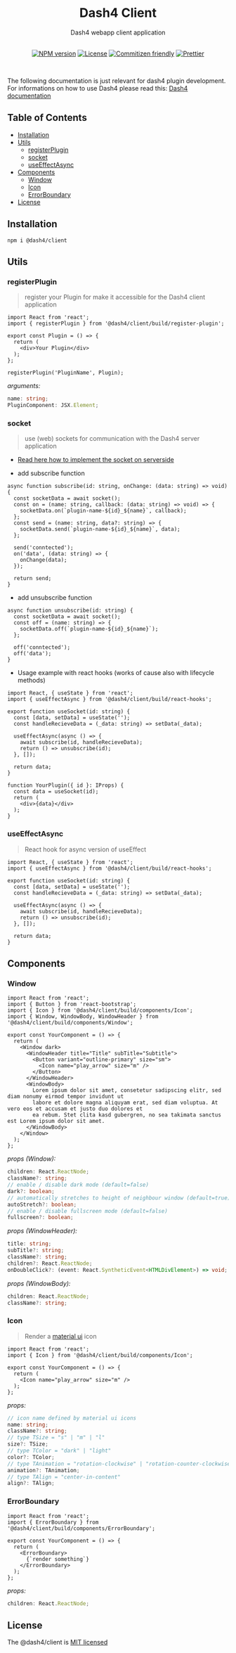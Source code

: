 
<div align="center">
<h1>Dash4 Client</h1>
Dash4 webapp client application
<br />
<br />

[![NPM version](https://badge.fury.io/js/%40dash4%2Fclient.svg)](https://www.npmjs.com/package/@dash4/client)
[![License](https://img.shields.io/badge/license-MIT-green.svg)](http://opensource.org/licenses/MIT) [![Commitizen friendly](https://img.shields.io/badge/commitizen-friendly-brightgreen.svg)](http://commitizen.github.io/cz-cli/) [![Prettier](https://img.shields.io/badge/Code%20Style-Prettier-green.svg)](https://github.com/prettier/prettier)

<br />
</div>

The following documentation is just relevant for dash4 plugin development. For informations on how to use Dash4 please read this: [Dash4 documentation](https://github.com/smollweide/dash4/blob/master/README.md)

## Table of Contents

* [Installation](#installation)
* [Utils](#utils)
  * [registerPlugin](#util-register-plugin)
  * [socket](#util-socket)
  * [useEffectAsync](#util-use-effect-async)
* [Components](#components)
  * [Window](#component-window)
  * [Icon](#component-icon)
  * [ErrorBoundary](#component-error-boundary)
* [License](#license)

## <a name="installation">Installation</a>

```shell
npm i @dash4/client
```

## <a name="utils">Utils</a>

### <a name="util-register-plugin">registerPlugin</a>

> register your Plugin for make it accessible for the Dash4 client application

```tsx
import React from 'react';
import { registerPlugin } from '@dash4/client/build/register-plugin';

export const Plugin = () => {
  return (
    <div>Your Plugin</div>
  );
};

registerPlugin('PluginName', Plugin);
```

*arguments:*

```ts
name: string;
PluginComponent: JSX.Element;
```

### <a name="util-socket">socket</a>

> use (web) sockets for communication with the Dash4 server application

* [Read here how to implement the socket on serverside](https://github.com/smollweide/dash4/blob/master/packages/server/README.md)

* add subscribe function

```tsx
async function subscribe(id: string, onChange: (data: string) => void) {
  const socketData = await socket();
  const on = (name: string, callback: (data: string) => void) => {
    socketData.on(`plugin-name-${id}_${name}`, callback);
  };
  const send = (name: string, data?: string) => {
    socketData.send(`plugin-name-${id}_${name}`, data);
  };

  send('conntected');
  on('data', (data: string) => {
    onChange(data);
  });

  return send;
}
```

* add unsubscribe function

```tsx
async function unsubscribe(id: string) {
  const socketData = await socket();
  const off = (name: string) => {
    socketData.off(`plugin-name-${id}_${name}`);
  };

  off('conntected');
  off('data');
}
```

* Usage example with react hooks (works of cause also with lifecycle methods)

```tsx
import React, { useState } from 'react';
import { useEffectAsync } from '@dash4/client/build/react-hooks';

export function useSocket(id: string) {
  const [data, setData] = useState('');
  const handleRecieveData = (_data: string) => setData(_data);

  useEffectAsync(async () => {
    await subscribe(id, handleRecieveData);
    return () => unsubscribe(id);
  }, []);

  return data;
}

function YourPlugin({ id }: IProps) {
  const data = useSocket(id);
  return (
    <div>{data}</div>
  );
}
```

### <a name="util-use-effect-async">useEffectAsync</a>

> React hook for async version of useEffect

```tsx
import React, { useState } from 'react';
import { useEffectAsync } from '@dash4/client/build/react-hooks';

export function useSocket(id: string) {
  const [data, setData] = useState('');
  const handleRecieveData = (_data: string) => setData(_data);

  useEffectAsync(async () => {
    await subscribe(id, handleRecieveData);
    return () => unsubscribe(id);
  }, []);

  return data;
}
```


## <a name="components">Components</a>

### <a name="component-window">Window</a>

```tsx
import React from 'react';
import { Button } from 'react-bootstrap';
import { Icon } from '@dash4/client/build/components/Icon';
import { Window, WindowBody, WindowHeader } from '@dash4/client/build/components/Window';

export const YourComponent = () => {
  return (
    <Window dark>
      <WindowHeader title="Title" subTitle="Subtitle">
        <Button variant="outline-primary" size="sm">
          <Icon name="play_arrow" size="m" />
        </Button>
      </WindowHeader>
      <WindowBody>
        Lorem ipsum dolor sit amet, consetetur sadipscing elitr, sed diam nonumy eirmod tempor invidunt ut
        labore et dolore magna aliquyam erat, sed diam voluptua. At vero eos et accusam et justo duo dolores et
        ea rebum. Stet clita kasd gubergren, no sea takimata sanctus est Lorem ipsum dolor sit amet.
      </WindowBody>
    </Window>
  );
};
```

*props (Window):*

```ts
children: React.ReactNode;
className?: string;
// enable / disable dark mode (default=false)
dark?: boolean;
// automatically stretches to height of neighbour window (default=true)
autoStretch?: boolean;
// enable / disable fullscreen mode (default=false)
fullscreen?: boolean;
```

*props (WindowHeader):*

```ts
title: string;
subTitle?: string;
className?: string;
children?: React.ReactNode;
onDoubleClick?: (event: React.SyntheticEvent<HTMLDivElement>) => void;
```

*props (WindowBody):*

```ts
children: React.ReactNode;
className?: string;
```

### <a name="component-icon">Icon</a>

> Render a [material ui](https://material.io/tools/icons/?style=baseline) icon 

```tsx
import React from 'react';
import { Icon } from '@dash4/client/build/components/Icon';

export const YourComponent = () => {
  return (
    <Icon name="play_arrow" size="m" />
  );
};
```

*props:*

```ts
// icon name defined by material ui icons
name: string;
className?: string;
// type TSize = "s" | "m" | "l"
size?: TSize;
// type TColor = "dark" | "light"
color?: TColor;
// type TAnimation = "rotation-clockwise" | "rotation-counter-clockwise"
animation?: TAnimation;
// type TAlign = "center-in-content"
align?: TAlign;
```

### <a name="component-error-boundary">ErrorBoundary</a>

```tsx
import React from 'react';
import { ErrorBoundary } from '@dash4/client/build/components/ErrorBoundary';

export const YourComponent = () => {
  return (
    <ErrorBoundary>
      {`render something`}
    </ErrorBoundary>
  );
};
```

*props:*

```ts
children: React.ReactNode;
```

## <a name="license">License</a>

The @dash4/client is [MIT licensed](./LICENSE)
